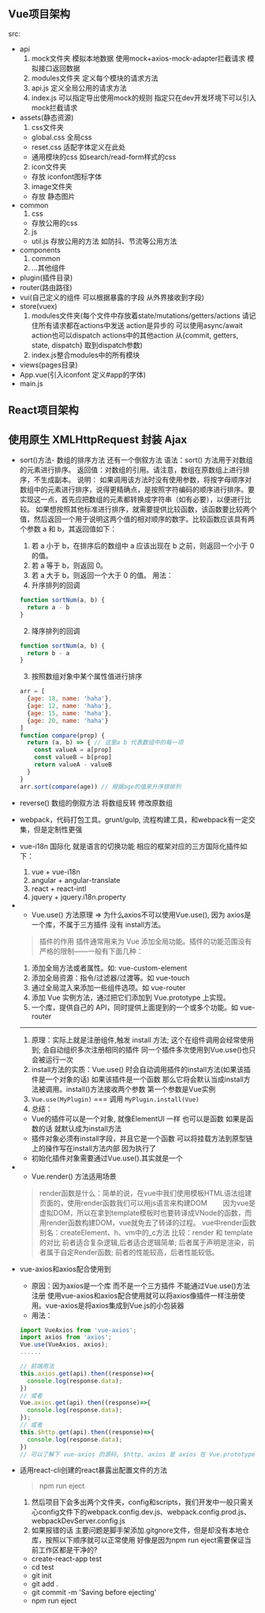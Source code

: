 ## Vue项目架构
  src:
  - api
    1. mock文件夹 模拟本地数据 使用mock+axios-mock-adapter拦截请求 模拟接口返回数据
    2. modules文件夹 定义每个模块的请求方法
    3. api.js 定义全局公用的请求方法
    4. index.js 可以指定导出使用mock的规则 指定只在dev开发环境下可以引入mock拦截请求
  - assets(静态资源)
    1. css文件夹
     - global.css 全局css
     - reset.css 适配字体定义在此处
     - 通用模块的css 如search/read-form样式的css
    2. icon文件夹
     - 存放 iconfont图标字体
    3. image文件夹
     - 存放 静态图片
  - common
    1. css
     - 存放公用的css
    2. js 
     - util.js 存放公用的方法 如防抖、节流等公用方法
  - components
    1. common
    2. ...其他组件 
  - plugin(插件目录)
  - router(路由路径)
  - vui(自己定义的组件 可以根据暴露的字段 从外界接收到字段)
  - store(vuex)
    1. modules文件夹(每个文件中存放着state/mutations/getters/actions 请记住所有请求都在actions中发送 action是异步的 可以使用async/await action也可以dispatch actions中的其他action 从{commit, getters, state, dispatch} 取到dispatch参数)
    2. index.js整合modules中的所有模块 
  - views(pages目录)
  - App.vue(引入iconfont 定义#app的字体)
  - main.js

## React项目架构

## 使用原生 XMLHttpRequest 封装 Ajax

- sort()方法- 数组的排序方法 还有一个倒叙方法
  语法：sort() 方法用于对数组的元素进行排序。
  返回值：对数组的引用。请注意，数组在原数组上进行排序，不生成副本。
  说明：
    如果调用该方法时没有使用参数，将按字母顺序对数组中的元素进行排序，说得更精确点，是按照字符编码的顺序进行排序。要实现这一点，首先应把数组的元素都转换成字符串（如有必要），以便进行比较。
    如果想按照其他标准进行排序，就需要提供比较函数，该函数要比较两个值，然后返回一个用于说明这两个值的相对顺序的数字。比较函数应该具有两个参数 a 和 b，其返回值如下：
    
    1. 若 a 小于 b，在排序后的数组中 a 应该出现在 b 之前，则返回一个小于 0 的值。
    2. 若 a 等于 b，则返回 0。
    3. 若 a 大于 b，则返回一个大于 0 的值。
  用法：
  1. 升序排列的回调
  ```js 
  function sortNum(a, b) {
    return a - b
  }
  ```
  2. 降序排列的回调
  ``` js 
  function sortNum(a, b) {
    return b - a
  }
  ```
  3. 按照数组对象中某个属性值进行排序
  ``` js
  arr = [
    {age: 18, name: 'haha'},
    {age: 12, name: 'haha'},
    {age: 15, name: 'haha'},
    {age: 20, name: 'haha'}
  ]
  function compare(prop) {
    return (a, b) => { // 这里a b 代表数组中的每一项
      const valueA = a[prop]
      const valueB = b[prop]
      return valueA - valueB
    }
  }
  arr.sort(compare(age)) // 根据age的值来升序排排列
  ``` 
- reverse() 数组的倒叙方法 将数组反转 修改原数组
- webpack，代码打包工具。grunt/gulp, 流程构建工具，和webpack有一定交集，但是定制性更强
- vue-i18n 国际化 就是语言的切换功能
  相应的框架对应的三方国际化插件如下：
  1. vue + vue-i18n
  2. angular + angular-translate
  3. react + react-intl
  4. jquery + jquery.i18n.property
- * Vue.use() 方法原理 => 为什么axios不可以使用Vue.use(), 因为 axios是一个库，不属于三方插件 没有 install方法。
  > 插件的作用
  插件通常用来为 Vue 添加全局功能。插件的功能范围没有严格的限制——一般有下面几种：
  1. 添加全局方法或者属性。如: vue-custom-element
  2. 添加全局资源：指令/过滤器/过渡等。如 vue-touch
  3. 通过全局混入来添加一些组件选项。如 vue-router
  4. 添加 Vue 实例方法，通过把它们添加到 Vue.prototype 上实现。
  5. 一个库，提供自己的 API，同时提供上面提到的一个或多个功能。如 vue-router
  -----------------------------------------------------------------------------
  1. 原理：实际上就是注册组件,触发 install 方法; 这个在组件调用会经常使用到; 会自动组织多次注册相同的插件 同一个插件多次使用到Vue.use()也只会被运行一次
  2. install方法的实质：Vue.use() 时会自动调用插件的install方法(如果该插件是一个对象的话) 如果该插件是一个函数 那么它将会默认当成install方法被调用。install()方法接收两个参数 第一个参数是Vue实例 
  3. `Vue.use(MyPlugin)` ===  调用 `MyPlugin.install(Vue)` 
  4.  总结：
    - Vue的插件可以是一个对象, 就像ElementUI 一样 也可以是函数 如果是函数的话 就默认成为install方法
    - 插件对象必须有install字段，并且它是一个函数 可以将挂载方法到原型链上的操作写在install方法内部 因为执行了
    - 初始化插件对象需要通过Vue.use().其实就是一个
- * Vue.render() 方法适用场景
  > render函数是什么：简单的说，在vue中我们使用模板HTML语法组建页面的，使用render函数我们可以用js语言来构建DOM
　　因为vue是虚拟DOM，所以在拿到template模板时也要转译成VNode的函数，而用render函数构建DOM，vue就免去了转译的过程。
  > vue中render函数别名：createElement、h、vm中的_c方法
  > 比较：render 和 template 的对比 前者适合复杂逻辑,后者适合逻辑简单; 后者属于声明是渲染，前者属于自定Render函数; 前者的性能较高，后者性能较低。
- vue-axios和axios配合使用到
  * 原因：因为axios是一个库 而不是一个三方插件 不能通过Vue.use()方法注册 使用vue-axios和axios配合使用就可以将axios像插件一样注册使用。vue-axios是将axios集成到Vue.js的小包装器
  * 用法：
  ```js
  import VueAxios from 'vue-axios';
  import axios from 'axios';
  Vue.use(VueAxios, axios); 
  ......

  // 前端用法
  this.axios.get(api).then((response)=>{
    console.log(response.data);
  })
  // 或者
  Vue.axios.get(api).then((response)=>{
    console.log(response.data);
  }); 
  // 或者
  this.$http.get(api).then((response)=>{
    console.log(response.data);
  })
  // 可以了解下 vue-axios 的源码, $http, axios 是 axios 在 Vue.prototype 原型中的绑定名称 所以可以直接使用到 因为源码中已经做了配置
  ```
- 适用react-cli创建的react暴露出配置文件的方法
  > npm run eject
  1. 然后项目下会多出两个文件夹，config和scripts，我们开发中一般只需关心config文件下的webpack.config.dev.js、webpack.config.prod.js、webpackDevServer.config.js
  2. 如果报错的话 主要问题是脚手架添加.gitgnore文件，但是却没有本地仓库，按照以下顺序就可以正常使用 好像是因为npm run eject需要保证当前工作区都是干净的?
   - create-react-app test
   - cd test
   - git init
   - git add .
   - git commit -m 'Saving before ejecting'
   - npm run eject